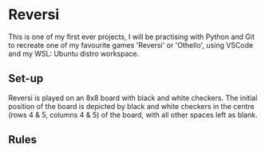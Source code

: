 # Reversi
This is one of my first ever projects, I will be practising with Python and Git to recreate one of my favourite games 'Reversi' or 'Othello', using VSCode and my WSL: Ubuntu distro workspace.

## Set-up
Reversi is played on an 8x8 board with black and white checkers. 
The initial position of the board is depicted by black and white checkers in the centre (rows 4 & 5, columns 4 & 5) of the board, with all other spaces left as blank.

## Rules

